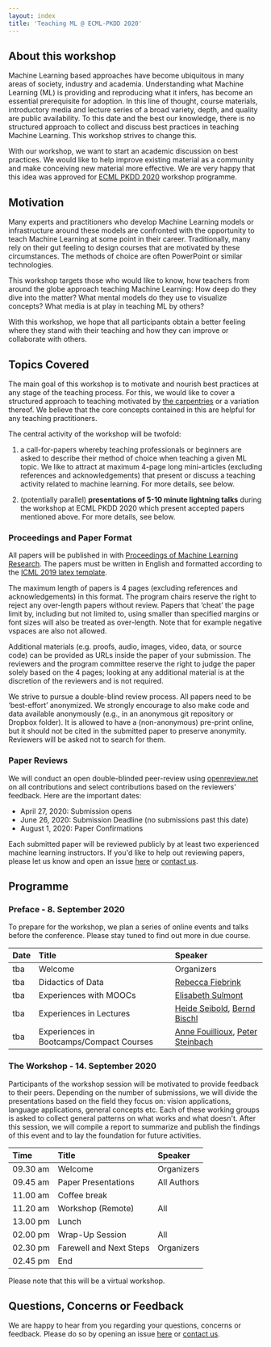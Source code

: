 ```yaml
---
layout: index
title: 'Teaching ML @ ECML-PKDD 2020'
---
```


## About this workshop

Machine Learning based approaches have become ubiquitous in many areas of society, industry and academia. Understanding what Machine Learning (ML) is providing and reproducing what it infers, has become an essential prerequisite for adoption. In this line of thought, course materials, introductory media and lecture series of a broad variety, depth, and quality are public availability. To this date and the best our knowledge, there is no structured approach to collect and discuss best practices in teaching Machine Learning. This workshop strives to change this. 

With our workshop, we want to start an academic discussion on best practices. We would like to help improve existing material as a community and make conceiving new material more effective. We are very happy that this idea was approved for [ECML PKDD 2020](https://ecmlpkdd2020.net/programme/workshops/) workshop programme.

## Motivation

Many experts and practitioners who develop Machine Learning models or infrastructure around these models are confronted with the opportunity to teach Machine Learning at some point in their career. Traditionally, many rely on their gut feeling to design courses that are motivated by these circumstances. The methods of choice are often PowerPoint or similar technologies.

This workshop targets those who would like to know, how teachers from around the globe approach teaching Machine Learning: How deep do they dive into the matter? What mental models do they use to visualize concepts? What media is at play in teaching ML by others? 

With this workshop, we hope that all participants obtain a better feeling where they stand with their teaching and how they can improve or collaborate with others.

## Topics Covered

The main goal of this workshop is to motivate and nourish best practices at any stage of the teaching process. For this, we would like to cover a structured approach to teaching motivated by [the carpentries](https://cdh.carpentries.org/) or a variation thereof. We believe that the core concepts contained in this are helpful for any teaching practitioners. 

The central activity of the workshop will be twofold: 

1. a call-for-papers whereby teaching professionals or beginners are asked to describe their method of choice when teaching a given ML topic. We like to attract at maximum 4-page long mini-articles (excluding references and acknowledgements) that present or discuss a teaching activity related to machine learning. For more details, see below.

2. (potentially parallel) **presentations of 5-10 minute lightning talks** during the workshop at ECML PKDD 2020 which present accepted papers mentioned above. For more details, see below.

### Proceedings and Paper Format

All papers will be published in with [Proceedings of Machine Learning Research](http://proceedings.mlr.press/).
The papers must be written in English and formatted according to the [ICML 2019 latex template](https://www.overleaf.com/latex/templates/icml-2019-submission-template/vkqjjvzjvhdc).

The maximum length of papers is 4 pages (excluding references and acknowledgements) in this format. The program chairs reserve the right to reject any over-length papers without review. Papers that ‘cheat’ the page limit by, including but not limited to, using smaller than specified margins or font sizes will also be treated as over-length. Note that for example negative vspaces are also not allowed.

Additional materials (e.g. proofs, audio, images, video, data, or source code) can be provided as URLs inside the paper of your submission. The reviewers and the program committee reserve the right to judge the paper solely based on the 4 pages; looking at any additional material is at the discretion of the reviewers and is not required.

We strive to pursue a double-blind review process. All papers need to be ‘best-effort’ anonymized. We strongly encourage to also make code and data available anonymously (e.g., in an anonymous git repository or Dropbox folder). It is allowed to have a (non-anonymous) pre-print online, but it should not be cited in the submitted paper to preserve anonymity. Reviewers will be asked not to search for them.

### Paper Reviews

We will conduct an open double-blinded peer-review using [openreview.net](https://openreview.net) on all contributions and select contributions based on the reviewers' feedback. Here are the important dates:

- April 27, 2020: Submission opens
- June 26, 2020: Submission Deadline (no submissions past this date)
- August 1, 2020: Paper Confirmations

Each submitted paper will be reviewed publicly by at least two experienced machine learning instructors. If you'd like to help out reviewing papers, please let us know and open an issue [here](repo) or [contact us](mailto:p.steinbach@hzdr.de).

## Programme

### Preface - 8. September 2020

To prepare for the workshop, we plan a series of online events and talks before the conference. Please stay tuned to find out more in due course.

| Date | Title                                          | Speaker             |
| :--      | :--                                            | :--                 |
| tba | Welcome                                        | Organizers          |
| tba | Didactics of Data                              | [Rebecca Fiebrink](https://www.doc.gold.ac.uk/~mas01rf/homepage/)    |
| tba | Experiences with MOOCs                         | [Elisabeth Sulmont](https://www.datacamp.com/instructors/lis-7740a67d-ab2a-4517-a218-5ad9fd6cb998) |
| tba | Experiences in Lectures                        | [Heide Seibold](http://www.compstat.statistik.uni-muenchen.de/people/seibold/), [Bernd Bischl](https://www.compstat.statistik.uni-muenchen.de/people/bischl/) |
| tba | Experiences in Bootcamps/Compact Courses       | [Anne Fouillioux](https://www.mn.uio.no/geo/english/people/adm/annefou/), [Peter Steinbach](https://github.com/psteinb/) |

### The Workshop - 14. September 2020

Participants of the workshop session will be motivated to provide feedback to their peers. Depending on the number of submissions, we will divide the presentations based on the field they focus on: vision applications, language applications, general concepts etc. Each of these working groups is asked to collect general patterns on what works and what doesn't. After this session, we will compile a report to summarize and publish the findings of this event and to lay the foundation for future activities.

| Time     | Title                                          | Speaker             |
| :--      | :--                                            | :--                 |
| 09.30 am | Welcome                                        | Organizers          |
| 09.45 am | Paper Presentations                            | All Authors         |
| 11.00 am | Coffee break                                   |                     |
| 11.20 am | Workshop (Remote)                              | All                 |
| 13.00 pm | Lunch                                          |                     |
| 02.00 pm | Wrap-Up Session                                | All                 |
| 02.30 pm | Farewell and Next Steps                        | Organizers          |
| 02.45 pm | End                                            |                     |

Please note that this will be a virtual workshop.

## Questions, Concerns or Feedback

We are happy to hear from you regarding your questions, concerns or feedback. Please do so by opening an issue [here](https://github.com/teaching-ml/2020/) or [contact us](mailto:p.steinbach@hzdr.de).
